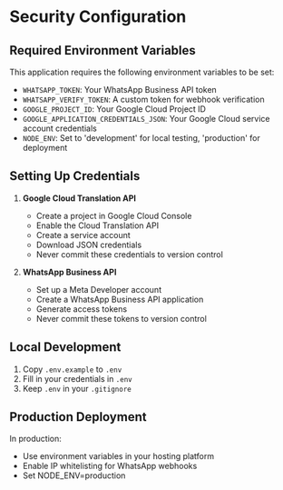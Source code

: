 # Security Configuration

## Required Environment Variables

This application requires the following environment variables to be set:

- `WHATSAPP_TOKEN`: Your WhatsApp Business API token
- `WHATSAPP_VERIFY_TOKEN`: A custom token for webhook verification
- `GOOGLE_PROJECT_ID`: Your Google Cloud Project ID
- `GOOGLE_APPLICATION_CREDENTIALS_JSON`: Your Google Cloud service account credentials
- `NODE_ENV`: Set to 'development' for local testing, 'production' for deployment

## Setting Up Credentials

1. **Google Cloud Translation API**
   - Create a project in Google Cloud Console
   - Enable the Cloud Translation API
   - Create a service account
   - Download JSON credentials
   - Never commit these credentials to version control

2. **WhatsApp Business API**
   - Set up a Meta Developer account
   - Create a WhatsApp Business API application
   - Generate access tokens
   - Never commit these tokens to version control

## Local Development

1. Copy `.env.example` to `.env`
2. Fill in your credentials in `.env`
3. Keep `.env` in your `.gitignore`

## Production Deployment

In production:
- Use environment variables in your hosting platform
- Enable IP whitelisting for WhatsApp webhooks
- Set NODE_ENV=production 